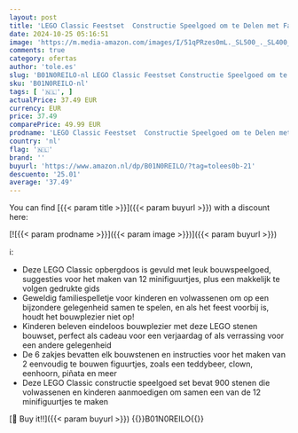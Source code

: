 ```yaml
---
layout: post
title: 'LEGO Classic Feestset  Constructie Speelgoed om te Delen met Familie  Set voor Kinderen en Volwassenen  Inclusief 12 Bouwbare Minifiguurtjes  waaronder een Teddybeer  Clown  Eenhoorn en Piñata 11029'
date: 2024-10-25 05:16:51
image: 'https://m.media-amazon.com/images/I/51qPRzes0mL._SL500_._SL400_.jpg'
comments: true
category: ofertas
author: 'tole.es'
slug: 'B01N0REILO-nl LEGO Classic Feestset Constructie Speelgoed om te Delen...'
sku: 'B01N0REILO-nl'
tags: [ '🇳🇱', ]
actualPrice: 37.49 EUR
currency: EUR
price: 37.49
comparePrice: 49.99 EUR
prodname: 'LEGO Classic Feestset  Constructie Speelgoed om te Delen met Familie  Set voor Kinderen en Volwassenen  Inclusief 12 Bouwbare Minifiguurtjes  waaronder een Teddybeer  Clown  Eenhoorn en Piñata 11029'
country: 'nl'
flag: '🇳🇱'
brand: ''
buyurl: 'https://www.amazon.nl/dp/B01N0REILO/?tag=tolees0b-21'
descuento: '25.01'
average: '37.49'
---
```


You can find [{{< param title >}}]({{< param buyurl >}}) with a discount here:

[![{{< param prodname >}}]({{< param image >}})]({{< param buyurl >}})

ℹ️:

- Deze LEGO Classic opbergdoos is gevuld met leuk bouwspeelgoed, suggesties voor het maken van 12 minifiguurtjes, plus een makkelijk te volgen gedrukte gids
- Geweldig familiespelletje voor kinderen en volwassenen om op een bijzondere gelegenheid samen te spelen, en als het feest voorbij is, houdt het bouwplezier niet op!
- Kinderen beleven eindeloos bouwplezier met deze LEGO stenen bouwset, perfect als cadeau voor een verjaardag of als verrassing voor een andere gelegenheid
- De 6 zakjes bevatten elk bouwstenen en instructies voor het maken van 2 eenvoudig te bouwen figuurtjes, zoals een teddybeer, clown, eenhoorn, piñata en meer
- Deze LEGO Classic constructie speelgoed set bevat 900 stenen die volwassenen en kinderen aanmoedigen om samen een van de 12 minifiguurtjes te maken

[🛒 Buy it!!]({{< param buyurl >}})
{{<world>}}B01N0REILO{{</world>}}
